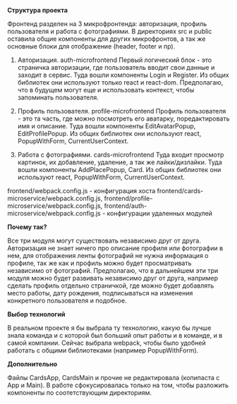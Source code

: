 **Структура проекта**

Фронтенд разделен на 3 микрофронтенда: авторизация, профиль пользователя и работа с фотографиями.
В директориях src и public оставила общие компоненты для других микрофронтов, а так же основные блоки для отображение (header, footer и пр).

1. Авторизация.  auth-microfrontend
Первый логический блок - это страничка авторизации, где пользователь вводит свои данные и заходит в сервис. Туда вошли компоненты Login и Register.
Из общих библиотек они используют только react и react-dom. Предполагаю, что в будущем могут еще и использовать контекст, чтобы запоминать пользователя.

2. Профиль пользователя. profile-microfrontend
Профиль пользователя - это та часть, где можно посмотреть его аватарку, поредактировать имя и описание. Туда вошли компоненты EditAvatarPopup, EditProfilePopup.
Из общих библиотек они используют react, PopupWithForm, CurrentUserContext.

3. Работа с фотографиями. cards-microfrontend
Туда входит просмотр картинок, их добавление, удаление, а так же лайки/дизлайки. Туда вошли компоненты AddPlacePopup, Card.
Из общих библиотек они используют react, PopupWithForm, CurrentUserContext.


frontend/webpack.config.js - конфигурация хоста
frontend/cards-microservice/webpack.config.js, frontend/profile-microservice/webpack.config.js, frontend/auth-microservice/webpack.config.js - 
конфигурации удаленных модулей

**Почему так?**

Все три модуля могут существовать независимо друг от друга. Авторизация не знает ничего про описание профиля или фотографии в нем, для отображения 
ленты фотографий не нужна информация о профиле, так же как и профиль можно будет просматривать независимо от фотографий. Предполагаю, что в дальнейшем
эти три модуля можно будет развивать независимо друг от друга, например сделать профиль отдельно страничкой, где можно будет добавлять место работы, дату
рождения, подписываться на изменения конкретного пользователя и подобное.


**Выбор технологий**

В реальном проекте я бы выбрала ту технологию, какую бы лучше знала команда и с которой был больший опыт работы и в команде, и в самой компании.
Сейчас выбрала webpack, чтобы было удобней работать с общими библиотеками (например PopupWithForm).


**Дополнительно**

Файлы CardsApp, CardsMain и прочие не редактировала (копипаста с App и Main). В работе сфокусировалась только на том, чтобы разложить 
компоненты по соотетствующим директориям.
